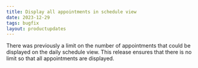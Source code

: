 ```yaml
---
title: Display all appointments in schedule view 
date: 2023-12-29
tags: bugfix
layout: productupdates
---
```

There was previously a limit on the number of appointments that could be displayed on the daily schedule view. This release ensures that there is no limit so that all appointments are displayed. 
